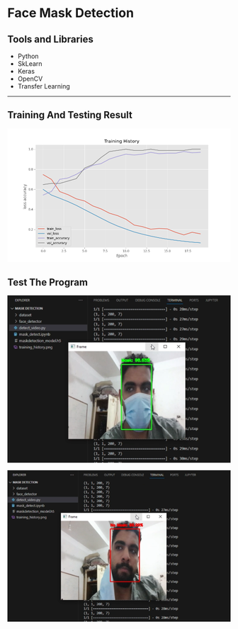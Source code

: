 # Face Mask Detection
## Tools and Libraries 
- Python
- SkLearn
- Keras
- OpenCV
- Transfer Learning
-----------------------
## Training And Testing Result
![Training History](https://github.com/Animo-GD/Face-Mask-Detection/blob/main/training_history.png)

## Test The Program
![With Mask](https://github.com/Animo-GD/Face-Mask-Detection/blob/main/withMaskTest.png)

![Without Mask](https://github.com/Animo-GD/Face-Mask-Detection/blob/main/withoutMaskTest.png)
